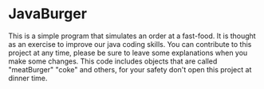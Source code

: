 # JavaBurger
This is a simple program that simulates an order at a fast-food. It is thought as an exercise to improve our java coding skills.
You can contribute to this project at any time, please be sure to leave some explanations when you make some changes.
This code includes objects that are called "meatBurger" "coke" and others, for your safety don't open this project at dinner time.
